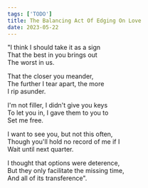 ```yaml
---
tags: ['TODO']
title: The Balancing Act Of Edging On Love
date: 2023-05-22
---
```


"I think I should take it as a sign  
That the best in you brings out  
The worst in us.

That the closer you meander,  
The further I tear apart, the more  
I rip asunder.

I'm not filler, I didn't give you keys  
To let you in, I gave them to you to  
Set me free.

I want to see you, but not this often,  
Though you'll hold no record of me if I  
Wait until next quarter.

I thought that options were deterence,  
But they only facilitate the missing time,  
And all of its transference".
